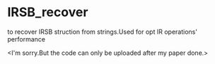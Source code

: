 # IRSB_recover
to recover IRSB struction from strings.Used for opt IR operations' performance

<I'm sorry.But the code can only be uploaded after my paper done.>
